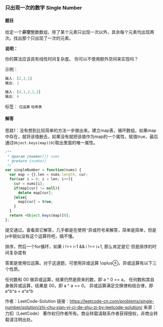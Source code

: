 ### 只出现一次的数字 Single Number 

#### 题目

给定一个**非空**整数数组，除了某个元素只出现一次以外，其余每个元素均出现两次。找出那个只出现了一次的元素。

**说明：**

你的算法应该具有线性时间复杂度。 你可以不使用额外空间来实现吗？

示例：

```javascript
输入: [2,2,1]
输出: 1

输入: [4,1,2,1,2]
输出: 4
```

标签： `位运算` `哈希表`

#### 解答

思路1：没有想到比较简单的方法一步做出来。建立map表，循环数组，如果map中存在，就将该值删去，如果没有就把该值作为map的一个属性，赋值true，最后通过`Object.keys(map)[0]`取出里面的唯一属性。

```javascript
/**
 * @param {number[]} nums
 * @return {number}
 */
var singleNumber = function(nums) {
  var map = {},len = nums.length, cur;
  for(var i = 0; i < len; i++){
    cur = nums[i];
    if(map[cur] != null){
      delete map[cur];
    }else{
      map[cur] = true;
    }
  }
  return +Object.keys(map)[0];
};
```

提交通过。查看其它解答，几乎都是在使用`^`异或符号来解答，简单是简单，但是js中貌似没有这个运算符吧，搞不懂。


排序，然后一个for循环，如果 i !== i-1 && i !== i+1, 那么肯定是它
但是排序的时间复杂度有

答案是使用位运算。对于这道题，可使用异或运算 \oplus⊕。异或运算有以下三个性质。

任何数和 00 做异或运算，结果仍然是原来的数，即 a ^ 0 == a。
任何数和其自身做异或运算，结果是 00，即 a ^ a == 0。
异或运算满足交换律和结合律，即 a^b^a = a^a^b

作者：LeetCode-Solution
链接：https://leetcode-cn.com/problems/single-number/solution/zhi-chu-xian-yi-ci-de-shu-zi-by-leetcode-solution/
来源：力扣（LeetCode）
著作权归作者所有。商业转载请联系作者获得授权，非商业转载请注明出处。
